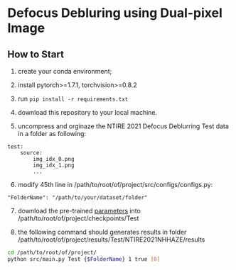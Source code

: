 
# Defocus Debluring using Dual-pixel Image

## How to Start

1. create your conda environment;

2. install pytorch>=1.7.1, torchvision>=0.8.2

3. run `pip install -r requirements.txt`

4. download this repository to your local machine.

5. uncompress and orginaze the NTIRE 2021 Defocus Deblurring Test data in a folder as following:
```
test:
    source:
        img_idx_0.png
        img_idx_1.png
        ...
```

6. modify 45th line in /path/to/root/of/project/src/configs/configs.py:

`"FolderName": "/path/to/your/dataset/folder"`

7. download the pre-trained [parameters](https://github.com/yiqunchen1999/NTIRE2021DDDP) into /path/to/root/of/project/checkpoints/Test

8. the following command should generates results in folder /path/to/root/of/project/results/Test/NTIRE2021NHHAZE/results

```bash
cd /path/to/root/of/project/
python src/main.py Test {$FolderName} 1 true [0]
```
